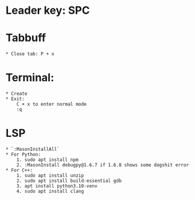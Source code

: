 # Leader key: SPC

# Tabbuff
    * Close tab: P + x

# Terminal:
    * Create
    * Exit: 
        C + x to enter normal mode
        :q

# LSP
    * `:MasonInstallAll`
    * For Python: 
        1. sudo apt install npm
        2. :MasonInstall debugpy@1.6.7 if 1.6.8 shows some dogshit error
    * For C++:
        1. sudo apt install unzip
        2. sudo apt install build-essential gdb
        3. apt install python3.10-venv
        4. sudo apt install clang
        
